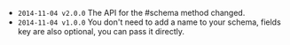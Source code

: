 * `2014-11-04 v2.0.0` The API for the #schema method changed.
* `2014-11-04 v1.0.0` You don't need to add a name to your schema, fields key are also
  optional, you can pass it directly.
